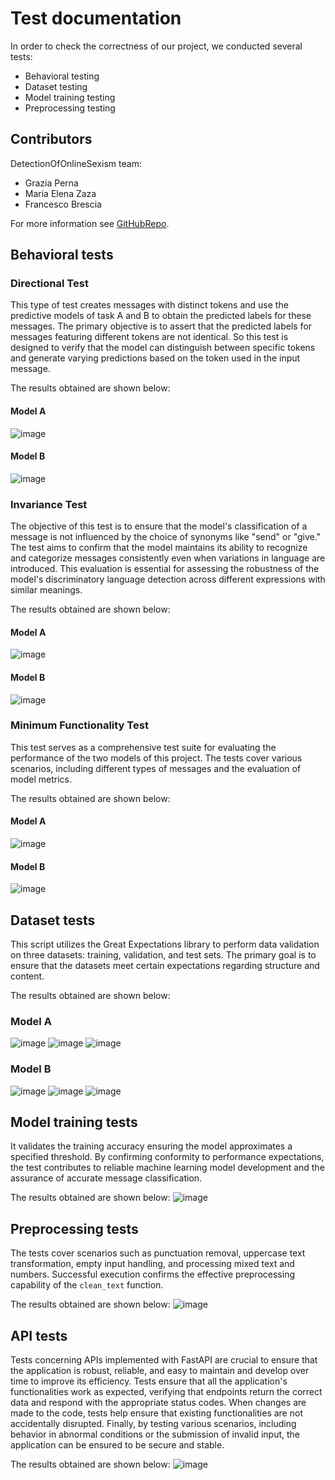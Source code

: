 # Test documentation

In order to check the correctness of our project, we conducted several tests:
- Behavioral testing
- Dataset testing
- Model training testing
- Preprocessing testing

## Contributors

DetectionOfOnlineSexism team:
- Grazia Perna
- Maria Elena Zaza
- Francesco Brescia

For more information see [GitHubRepo](https://github.com/se4ai2324-uniba/DetectionOfOnlineSexism.git).

## Behavioral tests
### Directional Test

This type of test creates messages with distinct tokens and use the predictive models of task A and B to obtain the predicted labels for these messages. The primary objective is to assert that the predicted labels for messages featuring different tokens are not identical. So this test is designed to verify that the model can distinguish between specific tokens and generate varying predictions based on the token used in the input message.

The results obtained are shown below:
#### Model A
![image](../references/images_doc/DirectionalTest_model_a.png)

#### Model B
![image](../references/images_doc/DirectionalTest_model_b.png)

### Invariance Test

The objective of this test is to ensure that the model's classification of a message is not influenced by the choice of synonyms like "send" or "give." The test aims to confirm that the model maintains its ability to recognize and categorize messages consistently even when variations in language are introduced. This evaluation is essential for assessing the robustness of the model's discriminatory language detection across different expressions with similar meanings.

The results obtained are shown below:
#### Model A
![image](../references/images_doc/InvarianceTest_model_a.png)

#### Model B
![image](../references/images_doc/InvarianceTest_model_b.png)

### Minimum Functionality Test

This test serves as a comprehensive test suite for evaluating the performance of the two models of this project. The tests cover various scenarios, including different types of messages and the evaluation of model metrics.

The results obtained are shown below:
#### Model A
![image](../references/images_doc/MinimumTest_model_a.png)

#### Model B
![image](../references/images_doc/MinimumTest_model_b.png)

## Dataset tests

This script utilizes the Great Expectations library to perform data validation on three datasets: training, validation, and test sets. The primary goal is to ensure that the datasets meet certain expectations regarding structure and content.

The results obtained are shown below:
### Model A
![image](../references/images_doc/DatasetTest_model_a_1.png)
![image](../references/images_doc/DatasetTest_model_a_2.png)
![image](../references/images_doc/DatasetTest_model_a_3.png)

### Model B
![image](../references/images_doc/DatasetTest_model_b_1.png)
![image](../references/images_doc/DatasetTest_model_b_2.png)
![image](../references/images_doc/DatasetTest_model_b_3.png)

## Model training tests

It validates the training accuracy ensuring the model approximates a specified threshold. By confirming conformity to performance expectations, the test contributes to reliable machine learning model development and the assurance of accurate message classification.

The results obtained are shown below:
![image](../references/images_doc/TrainingTest.png)

## Preprocessing tests

The tests cover scenarios such as punctuation removal, uppercase text transformation, empty input handling, and processing mixed text and numbers. Successful execution confirms the effective preprocessing capability of the `clean_text` function.

The results obtained are shown below:
![image](../references/images_doc/PreprocessingTest.png)

## API tests
Tests concerning APIs implemented with FastAPI are crucial to ensure that the application is robust, reliable, and easy to maintain and develop over time to improve its efficiency. Tests ensure that all the application's functionalities work as expected, verifying that endpoints return the correct data and respond with the appropriate status codes. When changes are made to the code, tests help ensure that existing functionalities are not accidentally disrupted. Finally, by testing various scenarios, including behavior in abnormal conditions or the submission of invalid input, the application can be ensured to be secure and stable.

The results obtained are shown below:
![image](../references/images_doc/ApiTest.png)
